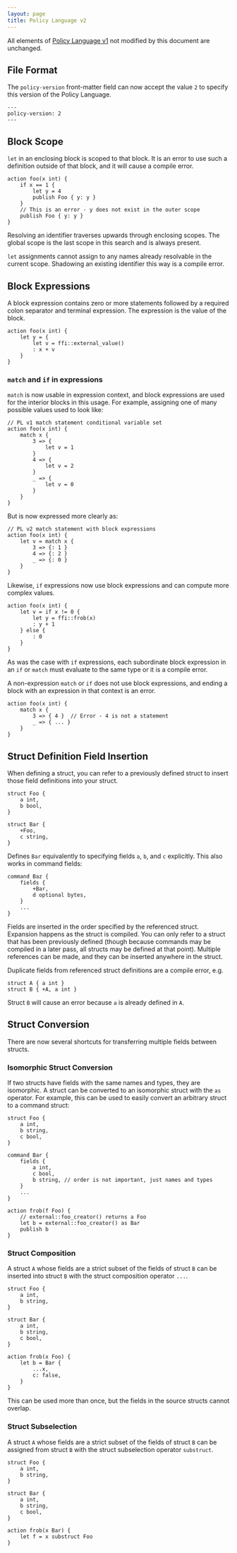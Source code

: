 ```yaml
---
layout: page
title: Policy Language v2
---
```


All elements of [Policy Language v1](policy-v1.md) not modified by this document are unchanged.

## File Format

The `policy-version` front-matter field can now accept the value `2` to specify
this version of the Policy Language.

```
---
policy-version: 2
---
```

## Block Scope

`let` in an enclosing block is scoped to that block. It is an error to
use such a definition outside of that block, and it will cause a compile
error.

```
action foo(x int) {
    if x == 1 {
        let y = 4
        publish Foo { y: y }
    }
    // This is an error - y does not exist in the outer scope
    publish Foo { y: y }
}
```

Resolving an identifier traverses upwards through enclosing scopes. The
global scope is the last scope in this search and is always present.

`let` assignments cannot assign to any names already resolvable in the
current scope. Shadowing an existing identifier this way is a compile
error.

## Block Expressions

A block expression contains zero or more statements followed by a
required colon separator and terminal expression. The expression is the
value of the block.

```
action foo(x int) {
    let y = {
        let v = ffi::external_value()
        : x + v
    }
}
```

### `match` and `if` in expressions

`match` is now usable in expression context, and block expressions are
used for the interior blocks in this usage. For example, assigning one
of many possible values used to look like:

```
// PL v1 match statement conditional variable set
action foo(x int) {
    match x {
        3 => {
            let v = 1
        }
        4 => {
            let v = 2
        }
        _ => {
            let v = 0
        }
    }
}
```

But is now expressed more clearly as:

```
// PL v2 match statement with block expressions
action foo(x int) {
    let v = match x {
        3 => {: 1 }
        4 => {: 2 }
        _ => {: 0 }
    }
}
```

Likewise, `if` expressions now use block expressions and can compute
more complex values.

```
action foo(x int) {
    let v = if x != 0 {
        let y = ffi::frob(x)
        : y + 1
    } else {
        : 0
    }
}
```

As was the case with `if` expressions, each subordinate block expression
in an `if` or `match` must evaluate to the same type or it is a compile
error.

A non-expression `match` or `if` does not use block expressions, and ending a block with an
expression in that context is an error.

```
action foo(x int) {
    match x {
        3 => { 4 }  // Error - 4 is not a statement
        _ => { ... }
    }
}
```

## Struct Definition Field Insertion

When defining a struct, you can refer to a previously defined struct to
insert those field definitions into your struct.

```
struct Foo {
    a int,
    b bool,
}

struct Bar {
    +Foo,
    c string,
}
```

Defines `Bar` equivalently to specifying fields `a`, `b`, and `c`
explicitly. This also works in command fields:

```
command Baz {
    fields {
        +Bar,
        d optional bytes,
    }
    ...
}
```

Fields are inserted in the order specified by the referenced struct.
Expansion happens as the struct is compiled. You can only refer to a
struct that has been previously defined (though because commands may be
compiled in a later pass, all structs may be defined at that point).
Multiple references can be made, and they can be inserted anywhere in
the struct.

Duplicate fields from referenced struct definitions are a
compile error, e.g.

```
struct A { a int }
struct B { +A, a int }
```

Struct `B` will cause an error because `a` is already defined in `A`.

## Struct Conversion

There are now several shortcuts for transferring multiple fields between
structs.

### Isomorphic Struct Conversion

If two structs have fields with the same names and types, they are
isomorphic. A struct can be converted to an isomorphic struct with the
`as` operator. For example, this can be used to easily convert an
arbitrary struct to a command struct:

```
struct Foo {
    a int,
    b string,
    c bool,
}

command Bar {
    fields {
        a int,
        c bool,
        b string, // order is not important, just names and types
    }
    ...
}

action frob(f Foo) {
    // external::foo_creator() returns a Foo
    let b = external::foo_creator() as Bar
    publish b
}
```

### Struct Composition

A struct `A` whose fields are a strict subset of the fields of struct
`B` can be inserted into struct `B` with the struct composition operator
`...`.

```
struct Foo {
    a int,
    b string,
}

struct Bar {
    a int,
    b string,
    c bool,
}

action frob(x Foo) {
    let b = Bar {
        ...x,
        c: false,
    }
}
```

This can be used more than once, but the fields in the source structs
cannot overlap.

### Struct Subselection

A struct `A` whose fields are a strict subset of the fields of struct
`B` can be assigned from struct `B` with the struct subselection
operator `substruct`.

```
struct Foo {
    a int,
    b string,
}

struct Bar {
    a int,
    b string,
    c bool,
}

action frob(x Bar) {
    let f = x substruct Foo
}
```
